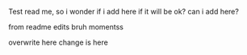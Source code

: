 Test read me, so i wonder if i add here if it will be ok?
can i add here?

from readme edits
bruh momentss

overwrite here change is here
